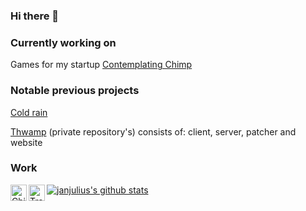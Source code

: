 ### Hi there 👋

### Currently working on
Games for my startup [Contemplating Chimp][contchimp]

### Notable previous projects
[Cold rain][coldrain] 

[Thwamp][fl2019vid] (private repository's) consists of: client, server, patcher and website

### Work
[<img align="left" alt="ChipSoft" width="26px" src="https://www.chipsoft.nl/SiteCollectionImages/Chipsoft/svg/Logo%20ChipSoft-white.svg" />][chipsoftweb]
[<img align="left" alt="Tres" width="26px" src="https://tres.nl/wp-content/themes/tres-internet-wordpress/assets/images/logo-white.png" />][tresweb]

[![janjulius's github stats](https://github-readme-stats.vercel.app/api?username=janjulius)](https://github.com/anuraghazra/github-readme-stats)

[contchimp]:https://github.com/Contemplating-Chimp
[coldrain]:https://github.com/janjulius/cold-rain-unity
[fl2019vid]:https://www.youtube.com/watch?v=fK5qNvPEcDA&feature=youtu.be
[chipsoftweb]:https://www.chipsoft.nl/
[tresweb]:https://www.tres.nl/


